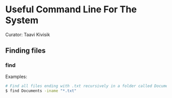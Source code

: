 # Useful Command Line For The System
Curator: Taavi Kivisik

## Finding files
### find

Examples:  
```bash
# Find all files ending with .txt recursively in a folder called Documents
$ find Documents -iname "*.txt"
```
